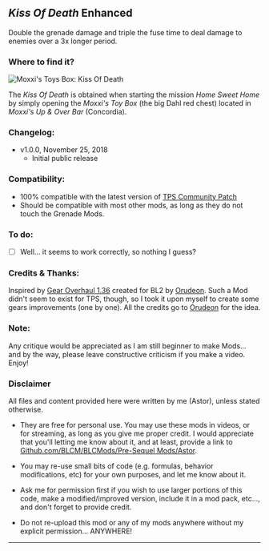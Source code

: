 ## *Kiss Of Death* Enhanced

Double the grenade damage and triple the fuse time to deal damage to enemies over a 3x longer period.

### Where to find it?

![Moxxi's Toys Box: Kiss Of Death](https://imgur.com/5plvQVp.jpg "Don't worry guys... even if my screen capture show French text, my mods are in English")

The *Kiss Of Death* is obtained when starting the mission *Home Sweet Home* by simply opening the *Moxxi's Toy Box* (the big Dahl red chest) located in *Moxxi's Up & Over Bar* (Concordia). 

### Changelog:
- v1.0.0, November 25, 2018
  - Initial public release
 
### Compatibility:

- 100% compatible with the latest version of [TPS Community Patch](https://github.com/BLCM/BLCMods/tree/master/Pre%20Sequel%20Mods/Community%20Patch)
- Should be compatible with most other mods, as long as they do not touch the Grenade Mods.

### To do:

- [ ] Well... it seems to work correctly, so nothing I guess?

### Credits & Thanks:

Inspired by [Gear Overhaul 1.36](https://github.com/BLCM/BLCMods/blob/master/Borderlands%202%20mods/Orudeon/Gear%20Overhaul%201.36.txt) created for BL2 by [Orudeon](https://github.com/BLCM/BLCMods/tree/master/Borderlands%202%20mods/Orudeon). Such a Mod didn't seem to exist for TPS, though, so I took it upon myself to create some gears improvements (one by one). All the credits go to [Orudeon](https://github.com/BLCM/BLCMods/tree/master/Borderlands%202%20mods/Orudeon) for the idea.
  
### Note: 

Any critique would be appreciated as I am still beginner to make Mods... and by the way, please leave constructive criticism if you make a video. 
Enjoy!

### Disclaimer

All files and content provided here were written by me (Astor), unless stated otherwise.

- They are free for personal use. You may use these mods in videos, or for streaming, as long as you give me proper credit. I would appreciate that you'll letting me know about it, and at least, provide a link to [Github.com/BLCM/BLCMods/Pre-Sequel Mods/Astor](https://github.com/BLCM/BLCMods/tree/master/Pre%20Sequel%20Mods/Astor).

- You may re-use small bits of code (e.g. formulas, behavior modifications, etc) for your own purposes, and let me know about it. 

- Ask me for permission first if you wish to use larger portions of this code, make a modified/improved version, include it in a mod pack, etc..., and don't forget to provide credit.

- Do not re-upload this mod or any of my mods anywhere without my explicit permission... ANYWHERE!

* * * * *



